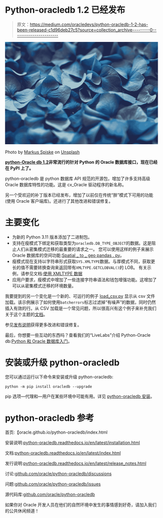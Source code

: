 # Python-oracledb 1.2 已经发布

> 原文：<https://medium.com/oracledevs/python-oracledb-1-2-has-been-released-c1d96deb27c5?source=collection_archive---------0----------------------->

![](img/fc2dd1d7214d914fd0fd8490e4588659.png)

Photo by [Markus Spiske](https://unsplash.com/@markusspiske?utm_source=medium&utm_medium=referral) on [Unsplash](https://unsplash.com?utm_source=medium&utm_medium=referral)

[**python-Oracle db 1.2**](https://oracle.github.io/python-oracledb/index.html)**非常流行的针对 Python 的 Oracle 数据库接口，现在已经在 PyPI 上了。**

python-oracledb 是 python 数据库 API 规范的开源包，增加了许多支持高级 Oracle 数据库特性的功能。这是 cx_Oracle 驱动程序的新名称。

另一个受欢迎的补丁版本已经发布，增加了以前仅在传统“胖”模式下可用的功能(使用 Oracle 客户端库)。还进行了其他改进和错误修复。

# 主要变化

*   为新的 Python 3.11 版本添加了二进制包。
*   支持在瘦模式下绑定和获取类型为`oracledb.DB_TYPE_OBJECT`的数据。这是阻止人们从密集模式迁移的最重要的请求之一。
    您可以使用这样的例子来展示 Oracle 数据库的空间功能:[Spatial _ to _ geo pandas . py](https://github.com/oracle/python-oracledb/blob/main/samples/spatial_to_geopandas.py)。
*   瘦模式现在支持以字符串形式获取`SYS.XMLTYPE`数据。与厚模式不同，获取更长的值不需要转换查询来返回带有`XMLTYPE.GETCLOBVAL()`的 LOB。
    有关示例，请参见文档:[使用 XMLTYPE 数据](https://python-oracledb.readthedocs.io/en/latest/user_guide/xml_data_type.html)
*   应用户要求，瘦模式中增加了一些连接字符串语法和钱包增强功能。这增加了可以从密集模式迁移的环境数量。

我要提到的另一个变化是一个新的、可运行的例子 [load_csv.py](https://github.com/oracle/python-oracledb/blob/main/samples/load_csv.py) 显示从 csv 文件加载。该示例展示了如何使用`batcherrors`标志过滤掉“有噪声”的数据，同时仍然插入有效的行。从 CSV 加载是一个常见问题，所以很高兴有这个例子来补充我们关于这个主题的[文档](https://python-oracledb.readthedocs.io/en/latest/user_guide/batch_statement.html)。

参见[发布说明](https://python-oracledb.readthedocs.io/en/latest/release_notes.html)获得更多改进和错误修复。

最后，你想要一些互动的东西吗？查看我们的“LiveLabs”介绍 Python-Oracle db:[Python 和 Oracle 数据库入门](https://apexapps.oracle.com/pls/apex/r/dbpm/livelabs/view-workshop?wid=3482)。

# 安装或升级 python-oracledb

您可以通过运行以下命令来安装或升级 python-oracledb:

```
python -m pip install oracledb --upgrade
```

pip 选项—代理和—用户在某些环境中可能有用。详见 [python-oracledb 安装](https://python-oracledb.readthedocs.io/en/latest/user_guide/installation.html)。

# python-oracledb 参考

首页:【oracle.github.io/python-oracledb/index.html 

安装说明:[python-oracledb.readthedocs.io/en/latest/installation.html](https://python-oracledb.readthedocs.io/en/latest/user_guide/installation.html)

文档:[python-oracledb.readthedocs.io/en/latest/index.html](https://python-oracledb.readthedocs.io/en/latest/index.html)

发行说明:[python-oracledb.readthedocs.io/en/latest/release_notes.html](https://python-oracledb.readthedocs.io/en/latest/release_notes.html)

讨论:[github.com/oracle/python-oracledb/discussions](https://github.com/oracle/python-oracledb/discussions)

问题:[github.com/oracle/python-oracledb/issues](https://github.com/oracle/python-oracledb/issues)

源代码库:[github.com/oracle/python-oracledb](https://github.com/oracle/python-oracledb)

如果你对 Oracle 开发人员在他们的自然环境中发生的事情感到好奇，请加入我们的公共休闲频道！